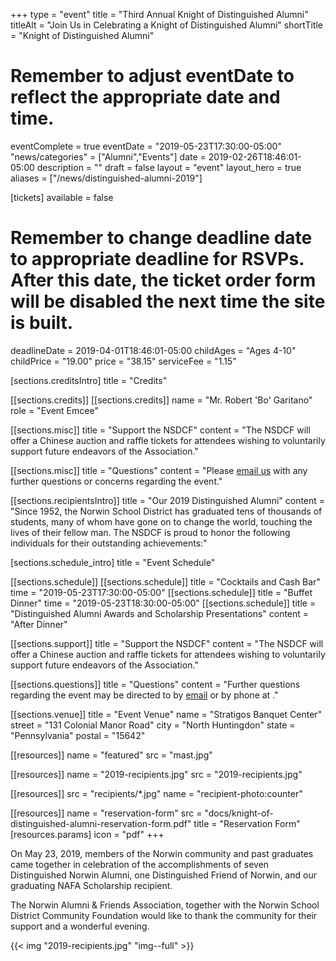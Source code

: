+++
type        = "event"
title       = "Third Annual Knight of Distinguished Alumni"
titleAlt    = "Join Us in Celebrating a Knight of Distinguished Alumni"
shortTitle  = "Knight of Distinguished Alumni"
# Remember to adjust eventDate to reflect the appropriate date and time.
eventComplete = true
eventDate   = "2019-05-23T17:30:00-05:00"
"news/categories"  =  ["Alumni","Events"]
date        = 2019-02-26T18:46:01-05:00
description = ""
draft       = false
layout      = "event"
layout_hero = true
aliases     = ["/news/distinguished-alumni-2019"]

[tickets]
  available    = false
  # Remember to change deadline date to appropriate deadline for RSVPs. After this date, the ticket order form will be disabled the next time the site is built.
  deadlineDate = 2019-04-01T18:46:01-05:00
  childAges    = "Ages 4-10"
  childPrice   = "19.00"
  price        = "38.15"
  serviceFee   = "1.15"

[sections.creditsIntro]
  title = "Credits"

[[sections.credits]]
  [[sections.credits]]
  name = "Mr. Robert 'Bo' Garitano"
  role = "Event Emcee"

[[sections.misc]]
  title   = "Support the NSDCF"
  content = "The NSDCF will offer a Chinese auction and raffle tickets for attendees wishing to voluntarily support future endeavors of the Association."

[[sections.misc]]
  title   = "Questions"
  content = "Please [email us](mailto:alumni@nsdcf.org) with any further questions or concerns regarding the event."

[[sections.recipientsIntro]]
  title   = "Our 2019 Distinguished Alumni"
  content = "Since 1952, the Norwin School District has graduated tens of thousands of students, many of whom have gone on to change the world, touching the lives of their fellow man. The NSDCF is proud to honor the following individuals for their outstanding achievements:"

[sections.schedule_intro]
  title = "Event Schedule"

[[sections.schedule]]
  [[sections.schedule]]
    title = "Cocktails and Cash Bar"
    time  = "2019-05-23T17:30:00-05:00"
  [[sections.schedule]]
    title = "Buffet Dinner"
    time  = "2019-05-23T18:30:00-05:00"
  [[sections.schedule]]
    title   = "Distinguished Alumni Awards and Scholarship Presentations"
    content = "After Dinner"

[[sections.support]]
  title   = "Support the NSDCF"
  content = "The NSDCF will offer a Chinese auction and raffle tickets for attendees wishing to voluntarily support future endeavors of the Association."

[[sections.questions]]
  title   = "Questions"
  content = "Further questions regarding the event may be directed to <FIRST> <LAST> by [email](mailto:alumni@nsdcf.org) or by phone at <PHONE>."

[[sections.venue]]
  title   = "Event Venue"
  name    = "Stratigos Banquet Center"
  street  = "131 Colonial Manor Road"
  city    = "North Huntingdon"
  state   = "Pennsylvania"
  postal  = "15642"

[[resources]]
  name = "featured"
  src  = "mast.jpg"
  
[[resources]]
  name = "2019-recipients.jpg"
  src  = "2019-recipients.jpg"

[[resources]]
  src  = "recipients/*.jpg"
  name = "recipient-photo:counter"

[[resources]]
  name  = "reservation-form"
  src   = "docs/knight-of-distinguished-alumni-reservation-form.pdf"
  title = "Reservation Form"
  [resources.params]
    icon = "pdf"
+++

On May 23, 2019, members of the Norwin community and past graduates came together in celebration of the accomplishments of seven Distinguished Norwin Alumni, one Distinguished Friend of Norwin, and our graduating NAFA Scholarship recipient.

The Norwin Alumni & Friends Association, together with the Norwin School District Community Foundation would like to thank the community for their support and a wonderful evening.

{{< img "2019-recipients.jpg" "img--full" >}}
